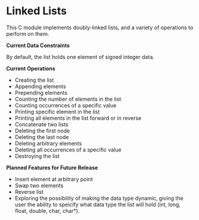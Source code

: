 # Linked Lists

This C module implements doubly-linked lists, and a variety of operations to perform on them. 

**Current Data Constraints**

By default, the list holds one element of signed integer data. 

**Current Operations**

- Creating the list
- Appending elements
- Prepending elements
- Counting the number of elements in the list
- Counting occurrences of a specific value
- Printing specific element in the list
- Printing all elements in the list forward or in reverse
- Concatenate two lists
- Deleting the first node
- Deleting the last node
- Deleting arbitrary elements
- Deleting all occurrences of a specific value
- Destroying the list

**Planned Features for Future Release**

- Insert element at arbitrary point
- Swap two elements
- Reverse list
- Exploring the possibility of making the data type dynamic, giving the user the ability to speicify what data type the list will hold (int, long, float, double, char, char*).
